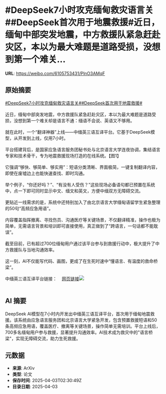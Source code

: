 # #DeepSeek7小时攻克缅甸救灾语言关##DeepSeek首次用于地震救援#近日，缅甸中部突发地震，中方救援队紧急赶赴灾区，本以为最大难题是道路受损，没想到第一个难关...

**URL**: https://weibo.com/6105753431/PlnO3AMqF

## 原始摘要

<a href="https://m.weibo.cn/search?containerid=231522type%3D1%26t%3D10%26q%3D%23DeepSeek7%E5%B0%8F%E6%97%B6%E6%94%BB%E5%85%8B%E7%BC%85%E7%94%B8%E6%95%91%E7%81%BE%E8%AF%AD%E8%A8%80%E5%85%B3%23&amp;extparam=%23DeepSeek7%E5%B0%8F%E6%97%B6%E6%94%BB%E5%85%8B%E7%BC%85%E7%94%B8%E6%95%91%E7%81%BE%E8%AF%AD%E8%A8%80%E5%85%B3%23" data-hide=""><span class="surl-text">#DeepSeek7小时攻克缅甸救灾语言关#</span></a><a href="https://m.weibo.cn/search?containerid=231522type%3D1%26t%3D10%26q%3D%23DeepSeek%E9%A6%96%E6%AC%A1%E7%94%A8%E4%BA%8E%E5%9C%B0%E9%9C%87%E6%95%91%E6%8F%B4%23&amp;extparam=%23DeepSeek%E9%A6%96%E6%AC%A1%E7%94%A8%E4%BA%8E%E5%9C%B0%E9%9C%87%E6%95%91%E6%8F%B4%23" data-hide=""><span class="surl-text">#DeepSeek首次用于地震救援#</span></a><br><br>近日，缅甸中部突发地震，中方救援队紧急赶赴灾区，本以为最大难题是道路受损，没想到第一个难关却是语言不通：缅语不会说、英语又不够用。<br><br>就在此时，一个“翻译神器”上线——中缅英三语互译平台。它基于DeepSeek模型，从开发到上线，仅用7小时。<br><br>平台搭建背后，是国家应急语言服务团秘书处与北京语言大学连夜协调，集结语言专家和技术骨干，专为地震救援现场打造的在线系统。【图1】<br><br>它强调“够快、够简单、够实用”：短语分类清晰、界面极简，一键复制翻译内容，即使在废墟边上也能快速查找、即时沟通。<br><br>举个例子，“你还好吗？”、“有没有人受伤？”这些现场必备语句都已预置在系统中，点一下即可同时显示中文、缅文和英文，方便中缅双方无障碍交流。<br><br>更贴近一线需求的是，系统中还特别加入了由北京语言大学缅甸语留学生紧急整理的50句“高频应急用语”。<br><br>内容覆盖指挥撤离、寻找伤员、沟通医疗等关键场景，不仅翻译精准，操作也极为简单，无需语言背景和培训即可直接使用，真正做到了“跨语言，一句话都不能耽误”。<br><br>截至目前，已有超过700位缅甸用户通过该平台参与到救援行动中，极大提升了中方救援队与当地沟通效率。<br><br>这一刻，AI不仅能写代码、画图，更成了在生死时速中“懂语言、有温度的救命桥梁”。<br><br>中缅英三语互译平台链接：<a href="https://weibo.cn/sinaurl?u=https%3A%2F%2Fmiandianinfo.com%2F" data-hide=""><span class="url-icon"><img style="width: 1rem;height: 1rem" src="https://h5.sinaimg.cn/upload/2015/09/25/3/timeline_card_small_web_default.png" referrerpolicy="no-referrer"></span><span class="surl-text">网页链接</span></a><img style="" src="https://tvax1.sinaimg.cn/large/006Fd7o3gy1i02d3k6wh0j31z618e13q.jpg" referrerpolicy="no-referrer"><br><br>

## AI 摘要

DeepSeek AI模型在7小时内开发出中缅英三语互译平台，首次用于缅甸地震救援。该系统由应急语言服务团和北京语言大学紧急开发，包含预置救援短语和50条高频应急用语，覆盖医疗、撤离等关键场景，操作简单无需培训。平台上线后，700多名缅甸用户参与救援，显著提升沟通效率。AI技术成为救灾中的"语言桥梁"，实现无障碍交流，助力生死救援。

## 元数据

- **来源**: ArXiv
- **类型**: 论文
- **保存时间**: 2025-04-03T02:30:49Z
- **目录日期**: 2025-04-03
